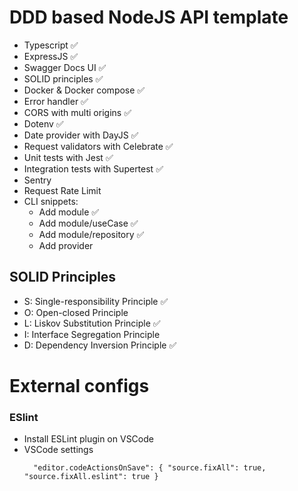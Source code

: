 # DDD based NodeJS API template

- Typescript :white_check_mark:
- ExpressJS :white_check_mark:
- Swagger Docs UI :white_check_mark:
- SOLID principles :white_check_mark:
- Docker & Docker compose :white_check_mark:
- Error handler :white_check_mark:
- CORS with multi origins :white_check_mark:
- Dotenv :white_check_mark:
- Date provider with DayJS :white_check_mark:
- Request validators with Celebrate :white_check_mark:
- Unit tests with Jest :white_check_mark:
- Integration tests with Supertest :white_check_mark:
- Sentry
- Request Rate Limit
- CLI snippets:
  - Add module :white_check_mark:
  - Add module/useCase :white_check_mark:
  - Add module/repository :white_check_mark:
  - Add provider

## SOLID Principles
- S: Single-responsibility Principle :white_check_mark:
- O: Open-closed Principle
- L: Liskov Substitution Principle :white_check_mark:
- I: Interface Segregation Principle 
- D: Dependency Inversion Principle :white_check_mark:

# External configs

### ESlint

- Install ESLint plugin on VSCode
- VSCode settings
  ```
    "editor.codeActionsOnSave": { "source.fixAll": true, "source.fixAll.eslint": true }
  ```


